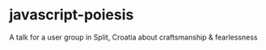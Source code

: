 javascript-poiesis
==================

A talk for a user group in Split, Croatia about craftsmanship &amp; fearlessness
